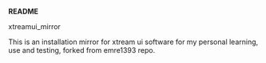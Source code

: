 **README**

xtreamui_mirror

This is an installation mirror for xtream ui software for my personal learning, use and testing, forked from emre1393 repo.

